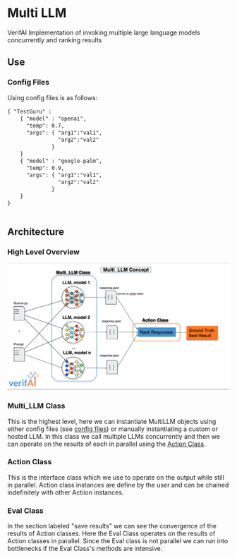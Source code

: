 # Multi LLM

VerifAI Implementation of invoking multiple large language models concurrently and ranking results

## Use

### Config Files
Using config files is as follows:
```
{ "TestGuru" :
	{ "model" : "openai",
	  "temp": 0.7,
	  "args": { "arg1":"val1",
		        "arg2":"val2" 
			  }
	}
    { "model" : "google-palm",
	  "temp": 0.9,
	  "args": { "arg1":"val1",
		        "arg2":"val2" 
			  }
	}
}
		  
```
## Architecture
### High Level Overview
![alt](/images/Multi_LLM.png)
### Multi_LLM Class
This is the highest level, here we can instantiate MultiLLM objects using either config files (see [config files](###Config-Files)) or manually instantiating a custom or hosted LLM. 
In this class we call multiple LLMs concurrently and then we can operate on the results of each in parallel using the [Action Class](###Action-Class).
### Action Class
This is the interface class which we use to operate on the output while still in parallel. Action class instances are define by the user and can be chained indefinitely with other Actiion instances.
### Eval Class
In the section labeled "save results" we can see the convergence of the results of Action classes. Here the Eval Class operates on the results of Action classes in parallel. Since the Eval class is not parallel we can run into bottlenecks if the Eval Class's methods are intensive.
